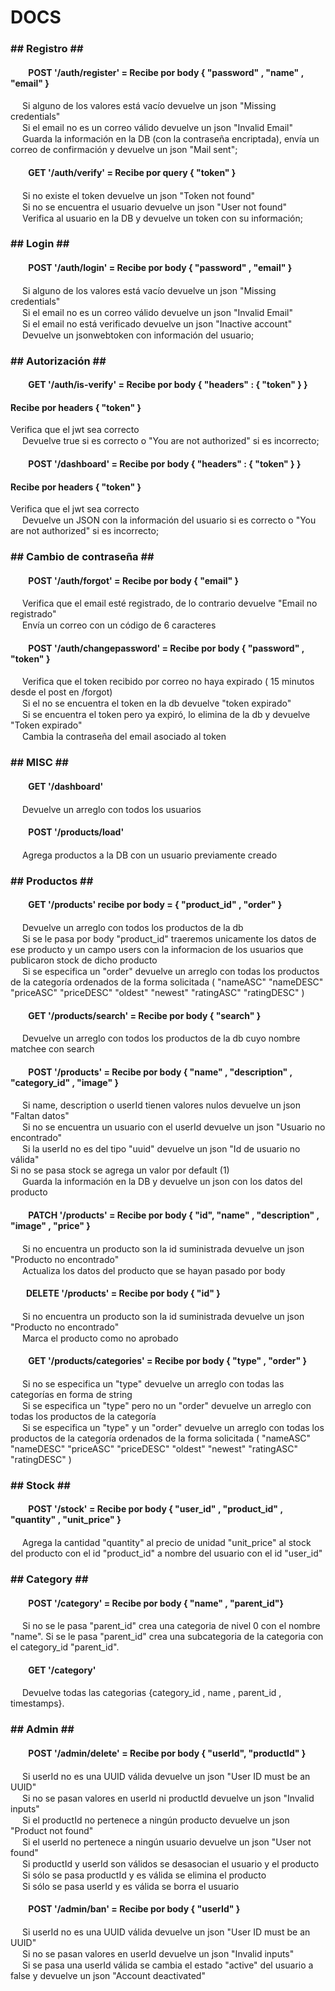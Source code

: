 # DOCS

<div>
    <div><h3>## Registro ##</h3></div>
<div><h4><img height="10px" width="25px" src="https://www.ulsterceramicspotterysupplies.co.uk/wp-content/uploads/2017/10/4118.png"/> POST '/auth/register' =  Recibe por body { "password" , "name" , "email" }</h4></div>
<div><img width="15px" height="15px" src="https://i.dlpng.com/static/png/6330023_preview.png"/> Si alguno de los valores está vacío devuelve un json "Missing credentials"</div>
<div><img width="15px" height="15px" src="https://i.dlpng.com/static/png/6330023_preview.png"/> Si el email no es un correo válido devuelve un json "Invalid Email"</div>
<div><img width="15px" height="15px" src="https://icons-for-free.com/download-icon-approval-131964752335548226_512.png"/> Guarda la información en la DB (con la contraseña encriptada), envía un correo de confirmación y devuelve un json "Mail sent";</div>
    
<div><h4><img width="25px" height="10px" src="https://encrypted-tbn0.gstatic.com/images?q=tbn:ANd9GcRx1_PEAPdXyverhNPGppuIntV-fwM3EUYzVettELm6trP0QY9wsUNo4umN59cEPexJWvQ&usqp=CAU"/> GET '/auth/verify' = Recibe por query { "token" }</h4></div>
<div><img width="15px" height="15px" src="https://i.dlpng.com/static/png/6330023_preview.png"/> Si no existe el token  devuelve un json "Token not found"</div>
<div><img width="15px" height="15px" src="https://i.dlpng.com/static/png/6330023_preview.png"/> Si no se encuentra el usuario devuelve un json "User not found"</div> 
    
<div><img width="15px" height="15px" src="https://icons-for-free.com/download-icon-approval-131964752335548226_512.png"/> Verifica al usuario en la DB y devuelve un token con su información;</div>
   
    
<div>
    <div><h3>## Login ##</h3></div>
<div><h4><img height="10px" width="25px" src="https://www.ulsterceramicspotterysupplies.co.uk/wp-content/uploads/2017/10/4118.png"/> POST '/auth/login' = Recibe por body { "password" , "email" }</h4></div>
<div><img width="15px" height="15px" src="https://i.dlpng.com/static/png/6330023_preview.png"/> Si alguno de los valores está vacío devuelve un json "Missing credentials"</div>
<div><img width="15px" height="15px" src="https://i.dlpng.com/static/png/6330023_preview.png"/> Si el email no es un correo válido devuelve un json "Invalid Email"</div>
<div><img width="15px" height="15px" src="https://i.dlpng.com/static/png/6330023_preview.png"/> Si el email no está verificado devuelve un json "Inactive account"</div>
<div><img width="15px" height="15px" src="https://icons-for-free.com/download-icon-approval-131964752335548226_512.png"/> Devuelve un jsonwebtoken con información del usuario;</div>
  </div>
  <div>
    <div><h3>## Autorización ##</h3></div>
<div><h4><img width="25px" height="10px" src="https://encrypted-tbn0.gstatic.com/images?q=tbn:ANd9GcRx1_PEAPdXyverhNPGppuIntV-fwM3EUYzVettELm6trP0QY9wsUNo4umN59cEPexJWvQ&usqp=CAU"/> GET '/auth/is-verify' = Recibe por body { "headers" : { "token" } }</h4></div>
    <div><h4>Recibe por headers { "token" }  </h4></div>
<div>Verifica que el jwt sea correcto</div>
<div><img width="15px" height="15px" src="https://icons-for-free.com/download-icon-approval-131964752335548226_512.png"/> Devuelve true si es correcto o "You are not authorized" si es incorrecto;</div>
    
 
<div><h4><img height="10px" width="25px" src="https://www.ulsterceramicspotterysupplies.co.uk/wp-content/uploads/2017/10/4118.png"/> POST '/dashboard' = Recibe por body { "headers" : { "token" } }</h4></div>
    <div><h4>Recibe por headers { "token" }  </h4></div>
<div>Verifica que el jwt sea correcto</div>
<div><img width="15px" height="15px" src="https://icons-for-free.com/download-icon-approval-131964752335548226_512.png"/> Devuelve un JSON con la información del usuario si es correcto o "You are not authorized" si es incorrecto;</div>
    </div>
  <div>
    <div><h3>## Cambio de contraseña ##</h3></div>
  <div> <h4><img height="10px" width="25px" src="https://www.ulsterceramicspotterysupplies.co.uk/wp-content/uploads/2017/10/4118.png"/> POST '/auth/forgot' = Recibe por body { "email" }</h4></div>
<div><img width="15px" height="15px" src="https://i.dlpng.com/static/png/6330023_preview.png"/> Verifica que el email esté registrado, de lo contrario devuelve "Email no registrado"</div>
<div><img width="15px" height="15px" src="https://icons-for-free.com/download-icon-approval-131964752335548226_512.png"/> Envía un correo con un código de 6 caracteres</div>
  </div>
    <div>
<div><h4><img height="10px" width="25px" src="https://www.ulsterceramicspotterysupplies.co.uk/wp-content/uploads/2017/10/4118.png"/> POST '/auth/changepassword' = Recibe por body { "password" , "token" }</h4></div>
<div><img width="15px" height="15px" src="https://i.dlpng.com/static/png/6330023_preview.png"/> Verifica que el token recibido por correo no haya expirado ( 15 minutos desde el post en /forgot)</div>
<div><img width="15px" height="15px" src="https://i.dlpng.com/static/png/6330023_preview.png"/> Si el no se encuentra el token en la db devuelve "token expirado"</div>
<div><img width="15px" height="15px" src="https://i.dlpng.com/static/png/6330023_preview.png"/> Si se encuentra el token pero ya expiró, lo elimina de la db y devuelve "Token expirado"</div>
<div><img width="15px" height="15px" src="https://icons-for-free.com/download-icon-approval-131964752335548226_512.png"/> Cambia la contraseña del email asociado al token</div>
</div>

<div> <h3> ## MISC ## </h3></div>
<div><h4><img width="25px" height="10px" src="https://encrypted-tbn0.gstatic.com/images?q=tbn:ANd9GcRx1_PEAPdXyverhNPGppuIntV-fwM3EUYzVettELm6trP0QY9wsUNo4umN59cEPexJWvQ&usqp=CAU"/> GET '/dashboard' </h4></div>
<div><img width="15px" height="15px" src="https://icons-for-free.com/download-icon-approval-131964752335548226_512.png"/> Devuelve un arreglo con todos los usuarios</div>

 <div><h4><img height="10px" width="25px" src="https://www.ulsterceramicspotterysupplies.co.uk/wp-content/uploads/2017/10/4118.png"/> POST '/products/load'</h4></div>
<div><img width="15px" height="15px" src="https://icons-for-free.com/download-icon-approval-131964752335548226_512.png"/> Agrega productos a la DB con un usuario previamente creado</div>


 <div> <h3>## Productos ##</h3></div>
    
<div><h4><img width="25px" height="10px" src="https://encrypted-tbn0.gstatic.com/images?q=tbn:ANd9GcRx1_PEAPdXyverhNPGppuIntV-fwM3EUYzVettELm6trP0QY9wsUNo4umN59cEPexJWvQ&usqp=CAU"/> GET '/products' recibe por body = { "product_id" , "order" }</h4></div>
<div><img width="15px" height="15px" src="https://icons-for-free.com/download-icon-approval-131964752335548226_512.png"/> Devuelve un arreglo con todos los productos de la db</div>
<div><img width="15px" height="15px" src="https://icons-for-free.com/download-icon-approval-131964752335548226_512.png"/> Si se le pasa por body "product_id" traeremos unicamente los datos de ese producto y un campo users con la informacion de los usuarios que publicaron stock de dicho producto</div>
<div><img width="15px" height="15px" src="https://icons-for-free.com/download-icon-approval-131964752335548226_512.png"/> Si se especifica un "order" devuelve un arreglo con todas los productos de la categoría ordenados de la forma solicitada ( "nameASC" "nameDESC" "priceASC" "priceDESC" "oldest" "newest" "ratingASC" "ratingDESC" )</div>

<div><h4><img width="25px" height="10px" src="https://encrypted-tbn0.gstatic.com/images?q=tbn:ANd9GcRx1_PEAPdXyverhNPGppuIntV-fwM3EUYzVettELm6trP0QY9wsUNo4umN59cEPexJWvQ&usqp=CAU"/> GET '/products/search' = Recibe por body { "search" }</h4></div>
<div><img width="15px" height="15px" src="https://icons-for-free.com/download-icon-approval-131964752335548226_512.png"/> Devuelve un arreglo con todos los productos de la db cuyo nombre matchee con search</div>
    
<div><h4><img height="10px" width="25px" src="https://www.ulsterceramicspotterysupplies.co.uk/wp-content/uploads/2017/10/4118.png"/> POST '/products' =  Recibe por body { "name" , "description" , "category_id" , "image" }</h4></div>
<div><img width="15px" height="15px" src="https://i.dlpng.com/static/png/6330023_preview.png"/> Si name, description o userId tienen valores nulos devuelve un json "Faltan datos"</div>
<div><img width="15px" height="15px" src="https://i.dlpng.com/static/png/6330023_preview.png"/> Si no se encuentra un usuario con el userId devuelve un json "Usuario no encontrado"</div>
<div><img width="15px" height="15px" src="https://i.dlpng.com/static/png/6330023_preview.png"/> Si la userId no es del tipo "uuid" devuelve un json "Id de usuario no válida"</div>
<div>Si no se pasa stock se agrega un valor por default (1)</div>
<div><img width="15px" height="15px" src="https://icons-for-free.com/download-icon-approval-131964752335548226_512.png"/> Guarda la información en la DB y devuelve un json con los datos del producto</div>
    
    
<div><h4><img width="25px" height="10px" src="https://encrypted-tbn0.gstatic.com/images?q=tbn:ANd9GcSyaY6YSJzDJk0N6HK1yn-3pScT9mZMJVHQEY21Gjuy7PNaPuAb9QscIy53DiwR9XrSwuE&usqp=CAU"/> PATCH '/products' =  Recibe por body {  "id", "name" , "description" , "image" , "price" }</h4></div>
<div><img width="15px" height="15px" src="https://i.dlpng.com/static/png/6330023_preview.png"/> Si no encuentra un producto son la id suministrada devuelve un json "Producto no encontrado"</div>
<div><img width="15px" height="15px" src="https://icons-for-free.com/download-icon-approval-131964752335548226_512.png"/> Actualiza los datos del producto que se hayan pasado por body</div>
    
<div><h4><img width="25px" height="10px" src="https://w7.pngwing.com/pngs/898/809/png-transparent-rectangle-area-red-product-button-miscellaneous-rectangle-area.png"/>DELETE '/products' = Recibe por body { "id" }</h4></div>
<div><img width="15px" height="15px" src="https://i.dlpng.com/static/png/6330023_preview.png"/> Si no encuentra un producto son la id suministrada devuelve un json "Producto no encontrado"</div>
<div><img width="15px" height="15px" src="https://icons-for-free.com/download-icon-approval-131964752335548226_512.png"/> Marca el producto como no aprobado</div>

<div><h4><img width="25px" height="10px" src="https://encrypted-tbn0.gstatic.com/images?q=tbn:ANd9GcRx1_PEAPdXyverhNPGppuIntV-fwM3EUYzVettELm6trP0QY9wsUNo4umN59cEPexJWvQ&usqp=CAU"/> GET '/products/categories' = Recibe por body { "type"  , "order" }</h4></div>
<div><img width="15px" height="15px" src="https://icons-for-free.com/download-icon-approval-131964752335548226_512.png"/> Si no se especifica un "type" devuelve un arreglo con todas las categorías en forma de string</div>
<div><img width="15px" height="15px" src="https://icons-for-free.com/download-icon-approval-131964752335548226_512.png"/> Si se especifica un "type" pero no un "order" devuelve un arreglo con todas los productos de la categoría</div>
<div><img width="15px" height="15px" src="https://icons-for-free.com/download-icon-approval-131964752335548226_512.png"/> Si se especifica un "type" y un "order" devuelve un arreglo con todas los productos de la categoría ordenados de la forma solicitada ( "nameASC" "nameDESC" "priceASC" "priceDESC" "oldest" "newest" "ratingASC" "ratingDESC" )</div>

 <div> <h3>## Stock ##</h3></div>

 <div><h4><img height="10px" width="25px" src="https://www.ulsterceramicspotterysupplies.co.uk/wp-content/uploads/2017/10/4118.png"/> POST '/stock' =  Recibe por body { "user_id" , "product_id" , "quantity" , "unit_price" }</h4></div>
<div><img width="15px" height="15px" src="https://icons-for-free.com/download-icon-approval-131964752335548226_512.png"/> Agrega la cantidad "quantity" al precio de unidad "unit_price" al stock del producto con el id "product_id" a nombre del usuario con el id "user_id"</div>

 <div> <h3>## Category ##</h3></div>
  <div><h4><img height="10px" width="25px" src="https://www.ulsterceramicspotterysupplies.co.uk/wp-content/uploads/2017/10/4118.png"/> POST '/category' =  Recibe por body { "name" , "parent_id"}</h4></div>
  <div><img width="15px" height="15px" src="https://icons-for-free.com/download-icon-approval-131964752335548226_512.png"/> Si no se le pasa "parent_id" crea una categoria de nivel 0 con el nombre "name". Si se le pasa "parent_id" crea una subcategoria de la categoria con el category_id "parent_id".</div>
  <div><h4><img width="25px" height="10px" src="https://encrypted-tbn0.gstatic.com/images?q=tbn:ANd9GcRx1_PEAPdXyverhNPGppuIntV-fwM3EUYzVettELm6trP0QY9wsUNo4umN59cEPexJWvQ&usqp=CAU"/> GET '/category'</h4></div>
    <div><img width="15px" height="15px" src="https://icons-for-free.com/download-icon-approval-131964752335548226_512.png"/> Devuelve todas las categorias {category_id , name , parent_id , timestamps}.</div>
    
    
    
<h3>## Admin ##</h3>
    
<div><h4><img height="10px" width="25px" src="https://www.ulsterceramicspotterysupplies.co.uk/wp-content/uploads/2017/10/4118.png"/> POST '/admin/delete' =  Recibe por body {  "userId", "productId" }</h4></div>
<div><img width="15px" height="15px" src="https://i.dlpng.com/static/png/6330023_preview.png"/> Si userId no es una UUID válida  devuelve un json "User ID must be an UUID"</div>
<div><img width="15px" height="15px" src="https://i.dlpng.com/static/png/6330023_preview.png"/> Si no se pasan valores en userId ni productId devuelve un json "Invalid inputs"</div>
<div><img width="15px" height="15px" src="https://i.dlpng.com/static/png/6330023_preview.png"/> Si el productId no pertenece a ningún producto devuelve un json "Product not found"</div>
<div><img width="15px" height="15px" src="https://i.dlpng.com/static/png/6330023_preview.png"/> Si el userId no pertenece a ningún usuario devuelve un json "User not found"</div>
    
<div><img width="15px" height="15px" src="https://icons-for-free.com/download-icon-approval-131964752335548226_512.png"/> Si productId y userId son válidos se desasocian el usuario y el producto</div>
<div><img width="15px" height="15px" src="https://icons-for-free.com/download-icon-approval-131964752335548226_512.png"/> Si sólo se pasa productId y es válida se elimina el producto</div>
<div><img width="15px" height="15px" src="https://icons-for-free.com/download-icon-approval-131964752335548226_512.png"/> Si sólo se pasa userId y es válida se borra el usuario</div>
    
    
<div><h4><img height="10px" width="25px" src="https://www.ulsterceramicspotterysupplies.co.uk/wp-content/uploads/2017/10/4118.png"/> POST '/admin/ban' =  Recibe por body {  "userId" }</h4></div>
<div><img width="15px" height="15px" src="https://i.dlpng.com/static/png/6330023_preview.png"/> Si userId no es una UUID válida  devuelve un json "User ID must be an UUID"</div>
<div><img width="15px" height="15px" src="https://i.dlpng.com/static/png/6330023_preview.png"/> Si no se pasan valores en userId devuelve un json "Invalid inputs"</div>
<div><img width="15px" height="15px" src="https://icons-for-free.com/download-icon-approval-131964752335548226_512.png"/> Si se pasa una userId válida se cambia el estado "active" del usuario a false y devuelve un json "Account deactivated"</div>


